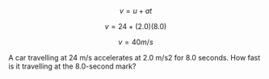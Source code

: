 $$v = u + at$$

$$v = 24 + (2.0)(8.0)$$

$$v = 40 m/s$$




A car travelling at 24 m/s accelerates at 2.0 m/s2 for 8.0 seconds. How fast is it
travelling at the 8.0-second mark?
